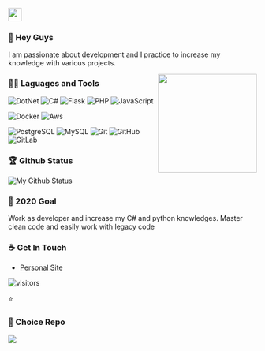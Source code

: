 <p align="left">
  <img src="https://user-images.githubusercontent.com/5679180/79618120-0daffb80-80be-11ea-819e-d2b0fa904d07.gif" width="27px">
</p>

### 👋 Hey Guys 

I am passionate about development and I practice to increase my knowledge with various projects.

<img align='right' src='https://user-images.githubusercontent.com/5713670/87202985-820dcb80-c2b6-11ea-9f56-7ec461c497c3.gif' width='200"'>

### 👨‍💻 Laguages and Tools
![DotNet](https://img.shields.io/badge/dotnet-purple)
![C#](https://img.shields.io/badge/Csharp-purple)
![Flask](https://img.shields.io/badge/Flask-black)
![PHP](https://img.shields.io/badge/PHP-blue)
![JavaScript](https://img.shields.io/badge/TypeScript-blue)

![Docker](https://img.shields.io/badge/Docker-blue)
![Aws](https://img.shields.io/badge/AWS-yellow)

![PostgreSQL](https://img.shields.io/badge/PostgreSQL-blue)
![MySQL](https://img.shields.io/badge/MySQL-blue)
![Git](https://img.shields.io/badge/Git-red)
![GitHub](https://img.shields.io/badge/Git-black)
![GitLab](https://img.shields.io/badge/GitLab-red)




### 🏆 Github Status
![My Github Status](https://github-readme-stats.vercel.app/api?username=salitim&show_icons=true&hide_border=true)

### 🔭 2020 Goal
Work as developer and increase my C# and python knowledges. Master clean code and easily work with legacy code

### ☕ Get In Touch
- [Personal Site](http://portfolio.projectslit.fr)

![visitors](https://visitor-badge.glitch.me/badge?page_id=salitim.salitim)

⭐️

### 👀 Choice Repo
<img src="http://egeengineering.com/img/slide/downok.gif">
